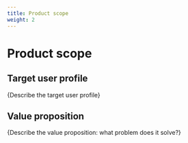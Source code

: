 ```yaml
---
title: Product scope
weight: 2
---
```


# Product scope
## Target user profile

{Describe the target user profile}

## Value proposition

{Describe the value proposition: what problem does it solve?}
